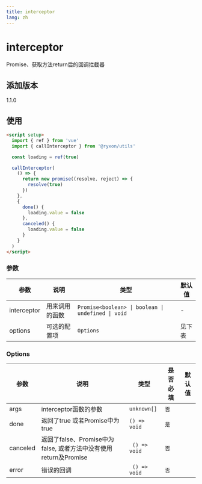 ```yaml
---
title: interceptor
lang: zh
---
```


# interceptor

Promise、获取方法return后的回调拦截器

## 添加版本

1.1.0

## 使用

```html
<script setup>
  import { ref } from 'vue'
  import { callInterceptor } from '@ryxon/utils'

  const loading = ref(true)

  callInterceptor(
    () => {
      return new promise((resolve, reject) => {
        resolve(true)
      })
    },
    {
      done() {
        loading.value = false
      },
      canceled() {
        loading.value = false
      }
    }
  )
</script>
```

### 参数

| 参数 | 说明 | 类型 | 默认值 |
| --- | --- | --- | --- |
| interceptor | 用来调用的函数 | `Promise<boolean> \| boolean \| undefined \| void` | - |
| options | 可选的配置项 | `Options` | 见下表 |

### Options

| 参数 | 说明 | 类型 | 是否必填 | 默认值 |
| --- | --- | --- | --- | --- |
| args | interceptor函数的参数 | `unknown[]` | `否` |  |
| done | 返回了true 或者Promise中为true | `() => void` | `是` |  |
| canceled | 返回了false、Promise中为false, 或者方法中没有使用return及Promise | ` () => void` | `否` |  |
| error | 错误的回调 | ` () => void` | `否` |  |
